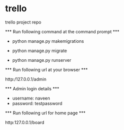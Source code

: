 # trello
trello project repo

*** Run following command at the command prompt ***

* python manage.py makemigrations
* python manage.py migrate

* python manage.py runserver

*** Run following url at your browser ***

http:/127.0.0.1/admin

*** Admin login details ***

* username: naveen
* password: testpassword

*** Run following url for home page ***

http:127.0.0.1/board
